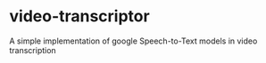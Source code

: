 # video-transcriptor
A simple implementation of google Speech-to-Text models in video transcription
